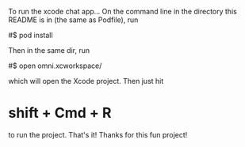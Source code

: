To run the xcode chat app...
On the command line in the directory this README is in
(the same as Podfile), run

#$ pod install

Then in the same dir, run

#$ open omni.xcworkspace/

which will open the Xcode project.
Then just hit

# shift + Cmd + R

to run the project. That's it! Thanks for this fun project!
